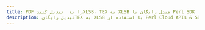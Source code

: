 ---title: PDF را به  تبدیل کنیدXLSB، TEX به XLSB مبدل رایگان یا Perl SDKdescription: تبدیل رایگانTEX به XLSB با استفاده از Perl Cloud APIs & SDK همچنین اسناد PDF را در Cloud ایجاد، ویرایش و رندر کنید.---